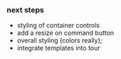 ### next steps


- styling of container controls
- add a resize on command button
- overall styling (colors really);
- integrate templates into tour

